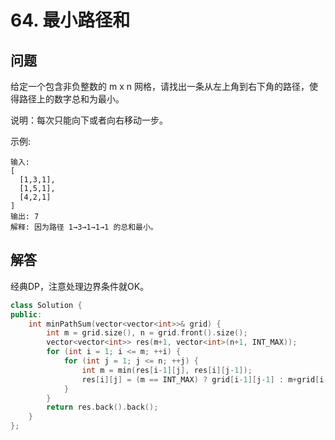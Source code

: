 # 64. 最小路径和

## 问题

给定一个包含非负整数的 m x n 网格，请找出一条从左上角到右下角的路径，使得路径上的数字总和为最小。

说明：每次只能向下或者向右移动一步。

示例:
```
输入:
[
  [1,3,1],
  [1,5,1],
  [4,2,1]
]
输出: 7
解释: 因为路径 1→3→1→1→1 的总和最小。
```

## 解答
经典DP，注意处理边界条件就OK。
```C++
class Solution {
public:
    int minPathSum(vector<vector<int>>& grid) {
        int m = grid.size(), n = grid.front().size();
        vector<vector<int>> res(m+1, vector<int>(n+1, INT_MAX));
        for (int i = 1; i <= m; ++i) {
            for (int j = 1; j <= n; ++j) {
                int m = min(res[i-1][j], res[i][j-1]);
                res[i][j] = (m == INT_MAX) ? grid[i-1][j-1] : m+grid[i-1][j-1];
            }
        }
        return res.back().back();
    }
};
```